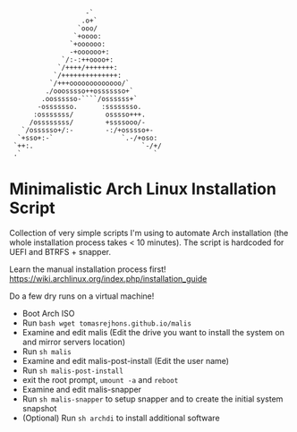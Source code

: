
                       -`
                      .o+`
                     `ooo/
                    `+oooo:
                   `+oooooo:
                   -+oooooo+:
                 `/:-:++oooo+:
                `/++++/+++++++:
               `/++++++++++++++:
              `/+++ooooooooooooo/`
             ./ooosssso++osssssso+`
            .oossssso-````/ossssss+`
           -osssssso.      :ssssssso.
          :osssssss/        osssso+++.
         /ossssssss/        +ssssooo/-
       `/ossssso+/:-        -:/+osssso+-
      `+sso+:-`                 `.-/+oso:
     `++:.                           `-/+/
     .`                                 `



# Minimalistic Arch Linux Installation Script

Collection of very simple scripts I'm using to automate Arch installation (the whole installation process takes < 10 minutes). The script is hardcoded for UEFI and BTRFS + snapper.

Learn the manual installation process first! https://wiki.archlinux.org/index.php/installation_guide

Do a few dry runs on a virtual machine!

- Boot Arch ISO
- Run <code>bash wget tomasrejhons.github.io/malis</code>
- Examine and edit malis (Edit the drive you want to install the system on and mirror servers location)
- Run <code>sh malis</code>
- Examine and edit malis-post-install (Edit the user name)
- Run <code>sh malis-post-install</code>
- exit the root prompt, <code>umount -a</code> and <code>reboot</code>
- Examine and edit malis-snapper
- Run <code>sh malis-snapper</code> to setup snapper and to create the initial system snapshot
- (Optional) Run <code>sh archdi</code> to install additional software
